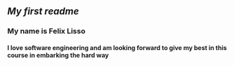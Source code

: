 ## ***My first readme*** 
### My name is Felix Lisso 
#### I love software engineering and am looking forward to give my best in this course in embarking the hard way
